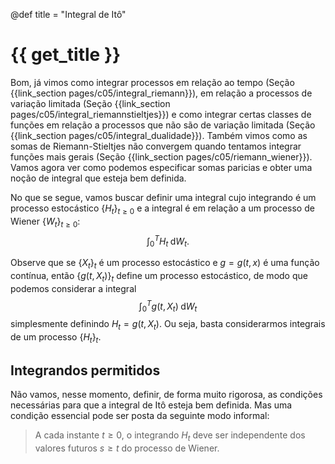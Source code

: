 @def title = "Integral de Itô"

# {{ get_title }}

Bom, já vimos como integrar processos em relação ao tempo (Seção {{link_section pages/c05/integral_riemann}}), em relação a processos de variação limitada (Seção {{link_section pages/c05/integral_riemannstieltjes}}) e como integrar certas classes de funções em relação a processos que não são de variação limitada (Seção {{link_section pages/c05/integral_dualidade}}). Também vimos como as somas de Riemann-Stieltjes não convergem quando tentamos integrar funções mais gerais (Seção {{link_section pages/c05/riemann_wiener}}). Vamos agora ver como podemos especificar somas paricias e obter uma noção de integral que esteja bem definida.

No que se segue, vamos buscar definir uma integral cujo integrando é um processo estocástico $\{H_t\}_{t\geq 0}$ e a integral é em relação a um processo de Wiener $\{W_t\}_{t\geq 0}$:
$$
\int_0^T H_t \;\mathrm{d}W_t.
$$

Observe que se $\{X_t\}_t$ é um processo estocástico e $g = g(t, x)$ é uma função contínua, então $\{g(t, X_t)\}_t$ define um processo estocástico, de modo que podemos considerar a integral
$$
\int_0^T g(t, X_t)\;\mathrm{d}W_t
$$
simplesmente definindo $H_t = g(t, X_t)$. Ou seja, basta considerarmos integrais de um processo $\{H_t\}_t$.

## Integrandos permitidos

Não vamos, nesse momento, definir, de forma muito rigorosa, as condições necessárias para que a integral de Itô esteja bem definida. Mas uma condição essencial pode ser posta da seguinte modo informal:

> A cada instante $t \geq 0$, o integrando $H_t$ deve ser independente dos valores futuros $s \geq t$ do processo de Wiener.
